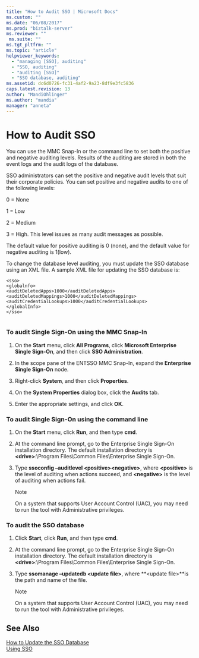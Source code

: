 ```yaml
---
title: "How to Audit SSO | Microsoft Docs"
ms.custom: ""
ms.date: "06/08/2017"
ms.prod: "biztalk-server"
ms.reviewer: ""
 ms.suite: ""
ms.tgt_pltfrm: ""
ms.topic: "article"
helpviewer_keywords: 
  - "managing [SSO], auditing"
  - "SSO, auditing"
  - "auditing [SSO]"
  - "SSO database, auditing"
ms.assetid: dc6d0726-fc31-4af2-9a23-8df9e3fc5836
caps.latest.revision: 13
author: "MandiOhlinger"
ms.author: "mandia"
manager: "anneta"
---
```

# How to Audit SSO
You can use the MMC Snap-In or the command line to set both the positive and negative auditing levels. Results of the auditing are stored in both the event logs and the audit logs of the database.  
  
 SSO administrators can set the positive and negative audit levels that suit their corporate policies. You can set positive and negative audits to one of the following levels:  
  
 0 = None  
  
 1 = Low  
  
 2 = Medium  
  
 3 = High. This level issues as many audit messages as possible.  
  
 The default value for positive auditing is 0 (none), and the default value for negative auditing is 1(low).  
  
 To change the database level auditing, you must update the SSO database using an XML file. A sample XML file for updating the SSO database is:  
  
```  
<sso>  
<globalnfo>  
<auditDeletedApps>1000</auditDeletedApps>  
<auditDeletedMappings>1000</auditDeletedMappings>  
<auditCredentialLookups>1000</auditCredentialLookups>  
</globalInfo>  
</sso>  
  
```  
  
### To audit Single Sign-On using the MMC Snap-In  
  
1.  On the **Start** menu, click **All Programs**, click **Microsoft Enterprise Single Sign-On**, and then click **SSO Administration**.  
  
2.  In the scope pane of the ENTSSO MMC Snap-In, expand the **Enterprise Single Sign-On** node.  
  
3.  Right-click **System**, and then click **Properties**.  
  
4.  On the  **System Properties** dialog box, click the **Audits** tab.  
  
5.  Enter the appropriate settings, and click **OK**.  
  
### To audit Single Sign-On using the command line  
  
1.  On the **Start** menu, click **Run**, and then type **cmd**.  
  
2.  At the command line prompt, go to the Enterprise Single Sign-On installation directory. The default installation directory is **\<drive>**:\Program Files\Common Files\Enterprise Single Sign-On.  
  
3.  Type **ssoconfig –auditlevel \<positive>\<negative>**, where **\<positive>** is the level of auditing when actions succeed, and **\<negative>** is the level of auditing when actions fail.  
  
    > [!NOTE]
    >  On a system that supports User Account Control (UAC), you may need to run the tool with Administrative privileges.  
  
### To audit the SSO database  
  
1.  Click **Start**, click **Run**, and then type **cmd**.  
  
2.  At the command line prompt, go to the Enterprise Single Sign-On installation directory. The default installation directory is **\<drive>**:\Program Files\Common Files\Enterprise Single Sign-On.  
  
3.  Type **ssomanage –updatedb \<update file>**, where **\<update file>**is the path and name of the file.  
  
    > [!NOTE]
    >  On a system that supports User Account Control (UAC), you may need to run the tool with Administrative privileges.  
  
## See Also  
 [How to Update the SSO Database](../core/how-to-update-the-sso-database.md)   
 [Using SSO](../core/using-sso.md)